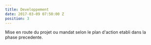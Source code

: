 ```yaml
---
title: Developpement
date: 2017-03-09 07:50:00 Z
position: 3
---
```


Mise en route du projet ou mandat selon le plan d'action etabli dans la phase precedente.